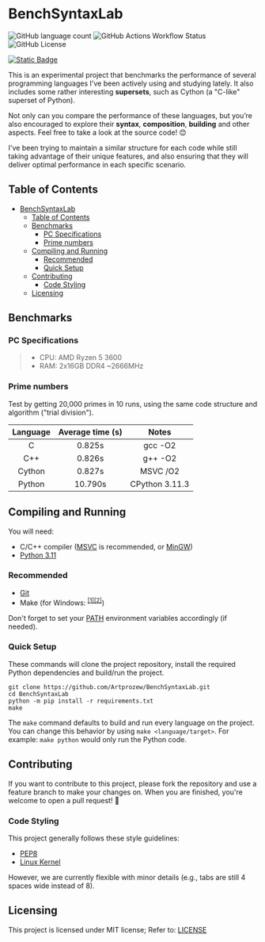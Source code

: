 # BenchSyntaxLab

![GitHub language count](https://img.shields.io/github/languages/count/Artprozew/BenchSyntaxLab?style=for-the-badge)
![GitHub Actions Workflow Status](https://img.shields.io/github/actions/workflow/status/Artprozew/BenchSyntaxLab/workflow-tests.yaml?style=for-the-badge&label=TESTS)
![GitHub License](https://img.shields.io/github/license/Artprozew/BenchSyntaxLab?style=for-the-badge&color=yellow)

[![Static Badge](https://img.shields.io/badge/readme-pt--br-green)](https://github.com/Artprozew/BenchSyntaxLab/blob/main/README.pt-br.md)

This is an experimental project that benchmarks the performance of several programming languages I've been actively using and studying lately. It also includes some rather interesting **supersets**, such as Cython (a "C-like" superset of Python).

Not only can you compare the performance of these languages, but you’re also encouraged to explore their **syntax**, **composition**, **building** and other aspects. Feel free to take a look at the source code! 😊

I've been trying to maintain a similar structure for each code while still taking advantage of their unique features, and also ensuring that they will deliver optimal performance in each specific scenario.

## Table of Contents

- [BenchSyntaxLab](#benchsyntaxlab)
  - [Table of Contents](#table-of-contents)
  - [Benchmarks](#benchmarks)
    - [PC Specifications](#pc-specifications)
    - [Prime numbers](#prime-numbers)
  - [Compiling and Running](#compiling-and-running)
    - [Recommended](#recommended)
    - [Quick Setup](#quick-setup)
  - [Contributing](#contributing)
    - [Code Styling](#code-styling)
  - [Licensing](#licensing)

## Benchmarks

### PC Specifications

> - CPU: AMD Ryzen 5 3600
> - RAM: 2x16GB DDR4 ~2666MHz

### Prime numbers

Test by getting 20,000 primes in 10 runs, using the same code structure and algorithm ("trial division").

| Language      | Average time (s) | Notes          |
|:------------: | :--------------: | :-------------:|
| C             | 0.825s           | gcc -O2        |
| C++           | 0.826s           | g++ -O2        |
| Cython        | 0.827s           | MSVC /O2       |
| Python        | 10.790s          | CPython 3.11.3 |

## Compiling and Running

You will need:

- C/C++ compiler ([MSVC](https://visualstudio.microsoft.com/downloads/) is recommended, or [MinGW](https://sourceforge.net/projects/mingw/))
- [Python 3.11](https://www.python.org/downloads/release/python-3119/)

### Recommended

- [Git](https://git-scm.com/downloads)
- Make (for Windows: <sup>[[1]](https://gnuwin32.sourceforge.net/packages/make.htm)[[2]](https://nerdyelectronics.com/install-mingw-on-windows-for-make/)</sup>)

Don't forget to set your [PATH](https://superuser.com/questions/284342/what-are-path-and-other-environment-variables-and-how-can-i-set-or-use-them) environment variables accordingly (if needed).

### Quick Setup

These commands will clone the project repository, install the required Python dependencies and build/run the project.

```shell
git clone https://github.com/Artprozew/BenchSyntaxLab.git
cd BenchSyntaxLab
python -m pip install -r requirements.txt
make
```

The `make` command defaults to build and run every language on the project. You can change this behavior by using `make <language/target>`. For example: `make python` would only run the Python code.

## Contributing

If you want to contribute to this project, please fork the repository and use a feature branch to make your changes on. When you are finished, you're welcome to open a pull request! 🤝

### Code Styling

This project generally follows these style guidelines:

- [PEP8](https://peps.python.org/pep-0008/)
- [Linux Kernel](https://www.kernel.org/doc/html/v4.10/process/coding-style.html)

However, we are currently flexible with minor details (e.g., tabs are still 4 spaces wide instead of 8).

## Licensing

This project is licensed under MIT license;
Refer to: [LICENSE](https://github.com/Artprozew/BenchSyntaxLab/blob/main/LICENSE)
